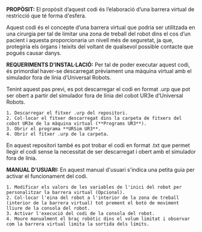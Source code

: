 **PROPÒSIT:**
El propòsit d’aquest codi és l’elaboració d’una barrera virtual de restricció que té forma d'esfera.

Aquest codi és el concepte d’una barrera virtual que podria ser utilitzada en una cirurgia per tal de limitar una zona de treball del robot dins el cos d’un pacient i aquesta 
proporcionaria un nivell més de seguretat, ja que, protegiria els òrgans i teixits del voltant de qualsevol possible contacte que pogués causar danys. 

**REQUERIMENTS D'INSTAL·LACIÓ:**
Per tal de poder executar aquest codi, és primordial haver-se descarregat prèviament una màquina virtual amb el simulador fora de línia d’Universal Robots. 

Tenint aquest pas previ, es pot descarregar el codi en format .urp que pot ser obert a partir del simulador fora de línia del cobot UR3e d’Universal Robots.

    1. Descarregar el fitxer .urp del repositori.
    2. Col·locar el fitxer descarregat dins la carpeta de fitxers del cobot UR3e de la màquina virtual (**Programs UR3**).
    3. Obrir el programa **URSim UR3**. 
    4. Obrir el fitxer .urp de la carpeta.

En aquest repositori també es pot trobar el codi en format .txt que permet llegir el codi sense la necessitat de ser descarregat i obert amb el simulador fora de línia. 

**MANUAL D'USUARI:**
En aquest manual d'usuari s'indica una petita guia per activar el funcionament del codi.

    1. Modificar els valors de les variables de l'inici del robot per personalitzar la barrera virtual (Opcional).
    2. Col·locar l'eina del robot a l'interior de la zona de treball (interior de la barrera virtual) tot prement el botó de moviment lliure de la consola del robot.
    3. Activar l'execució del codi de la consola del robot.
    4. Moure manualment el braç robòtic dins el volum limitat i observar com la barrera virtual limita la sortida dels límits.
